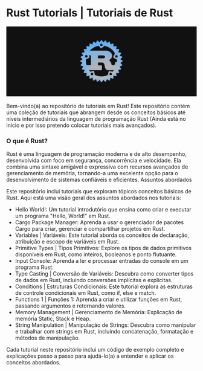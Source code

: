 # Rust Tutorials | Tutoriais de Rust

<p align="center">
  <img src="layout/rust.png" >
</p>

Bem-vindo(a) ao repositório de tutoriais em Rust! Este repositório contém uma coleção de tutoriais que abrangem desde os conceitos básicos até níveis intermediários da linguagem de programação Rust (Ainda está no início e por isso pretendo colocar tutoriais mais avançados).

### O que é Rust?
Rust é uma linguagem de programação moderna e de alto desempenho, desenvolvida com foco em segurança, concorrência e velocidade. Ela combina uma sintaxe amigável e expressiva com recursos avançados de gerenciamento de memória, tornando-a uma excelente opção para o desenvolvimento de sistemas confiáveis e eficientes.
Assuntos abordados

Este repositório inclui tutoriais que exploram tópicos conceitos básicos de Rust. Aqui está uma visão geral dos assuntos abordados nos tutoriais:

* Hello World!: Um tutorial introdutório que ensina como criar e executar um programa "Hello, World!" em Rust.
* Cargo Package Manager: Aprenda a usar o gerenciador de pacotes Cargo para criar, gerenciar e compartilhar projetos em Rust.
* Variables | Variáveis: Este tutorial aborda os conceitos de declaração, atribuição e escopo de variáveis em Rust.
* Primitive Types | Tipos Primitivos: Explore os tipos de dados primitivos disponíveis em Rust, como inteiros, booleanos e ponto flutuante.
* Input Console: Aprenda a ler e processar entradas do console em um programa Rust.
* Type Casting | Conversão de Variáveis: Descubra como converter tipos de dados em Rust, incluindo conversões implícitas e explícitas.
* Conditions | Estruturas Condicionais: Este tutorial explora as estruturas de controle condicionais em Rust, como if, else e match.
* Functions 1 | Funções 1: Aprenda a criar e utilizar funções em Rust, passando argumentos e retornando valores.
* Memory Management | Gerenciamento de Memória: Explicação de memória Static, Stack e Heap.
* String Manipulation | Manipulação de Strings: Descubra como manipular e trabalhar com strings em Rust, incluindo concatenação, formatação e métodos de manipulação.

Cada tutorial neste repositório inclui um código de exemplo completo e explicações passo a passo para ajudá-lo(a) a entender e aplicar os conceitos abordados.

